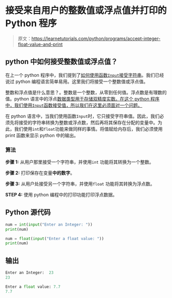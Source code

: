 # 接受来自用户的整数值或浮点值并打印的 Python 程序

> 原文：<https://learnetutorials.com/python/programs/accept-integer-float-value-and-print>

## python 中如何接受整数值或浮点值？

在上一个 python 程序中，我们提到了[如何使用函数`Input`接受字符串](../../python/python-string "String in python")。我们已经说过 python 编程语言简单易用。这里我们将接受一个整数值或浮点值。

整数和浮点值是什么意思？。整数是一个整数，从零到任何值。浮点数是有理数的值。python 语言中的浮点[数据类型用于存储双精度实数。在这个 python 程序中，我们使用`Input`函数接受值，所以我们在这里必须面对一个问题。](../../python/python-datatypes "float datatype in python")

在 python 语言中，当我们使用函数`Input`时，它只接受字符串值。因此，我们必须先将接受的字符串转换为整数或浮点数，然后再将其保存在分配的变量中。为此，我们使用`int`和`float`功能来做同样的事情。将值赋给内存后，我们必须使用 print 函数来显示 python 中的输出。

### 算法

**步骤 1:** 从用户那里接受一个字符串，并使用`int` 功能将其转换为一个整数。

**步骤 2:** 打印保存在变量**中的数字**。

**步骤 3:** 从用户处接受另一个字符串，并使用`float` 功能将其转换为浮点数。

**STEP 4:** 使用 python 编程中的打印功能打印浮点数据。

## Python 源代码

```py
num = int(input("Enter an Integer: "))
print(num)

num = float(input("Enter a float value: "))
print(num)

```

## 输出

```py
Enter an Integer:  23
23

Enter a float value: 7.7
7.7
```